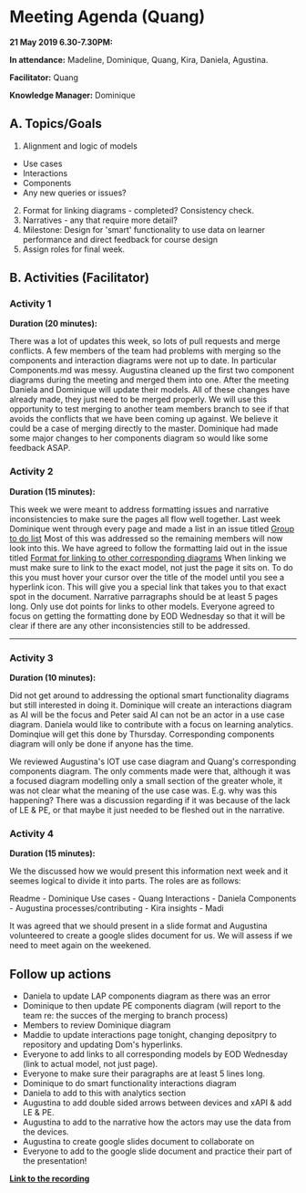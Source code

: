 # Meeting Agenda (Quang)

**21 May 2019 6.30-7.30PM:** 

**In attendance:** Madeline, Dominique, Quang, Kira, Daniela, Agustina.

**Facilitator:** Quang

**Knowledge Manager:** Dominique

## A. Topics/Goals
1. Alignment and logic of models 
* Use cases 
* Interactions 
* Components 
* Any new queries or issues? 
2. Format for linking diagrams - completed? Consistency check. 
3. Narratives - any that require more detail? 
4. Milestone: Design for 'smart' functionality to use data on learner performance and direct feedback for course design 
5. Assign roles for final week.

## B. Activities (Facilitator)

### Activity 1
**Duration (20 minutes):**

There was a lot of updates this week, so lots of pull requests and merge conflicts. A few members of the team had problems with  merging so the components and interaction diagrams were not up to date. In particular Components.md was messy.
Augustina cleaned up the first two component diagrams during the meeting and merged them into one. After the meeting Daniela and Dominique will update their models. All of these changes have already made, they just need to be merged properly.
We will use this opportunity to test merging to another team members branch to see if that avoids the conflicts that we have been coming up against. We believe it could be a case of merging directly to the master. 
Dominique had made some major changes to her components diagram so would like some feedback ASAP.

### Activity 2
**Duration (15 minutes):**

This week we were meant to address formatting issues and narrative inconsistencies to make sure the pages all flow well together. Last week Dominique went through every page and made a list in an issue titled [Group to do list](https://github.sydney.edu.au/crli/EDPC5022-2019-TeamC/issues/64)
Most of this was addressed so the remaining members will now look into this. We have agreed to follow the formatting laid out in the issue titled [Format for linking to other corresponding diagrams](https://github.sydney.edu.au/crli/EDPC5022-2019-TeamC/issues/59)
When linking we must make sure to link to the exact model, not just the page it sits on. To do this you must hover your cursor over the title of the model until you see a hyperlink icon. This will give you a special link that takes you to that exact spot in the document.
Narrative parragraphs should be at least 5 pages long. Only use dot points for links to other models.
Everyone agreed to focus on getting the formatting done by EOD Wednesday so that it will be clear if there are any other inconsistencies still to be addressed.

********

### Activity 3
**Duration (10 minutes):**

Did not get around to addressing the optional smart functionality diagrams but still interested in doing it. Dominique will create an interactions diagram as AI will be the focus and Peter said AI can not be an actor in a use case diagram. 
Daniela would like to contribute with a focus on learning analytics. Dominqiue will get this done by Thursday. Corresponding components diagram will only be done if anyone has the time.

We reviewed Augustina's IOT use case diagram and Quang's corresponding components diagram. The only comments made were that, although it was a focused diagram modelling only a small section of the greater whole, it was not clear what the meaning of the use case was. E.g. why was this happening? There was a discussion regarding if it was because of the lack of LE & PE, or that maybe it just needed to be fleshed out in the narrative. 

### Activity 4
**Duration (15 minutes):**

We the discussed how we would present this information next week and it seemes logical to divide it into parts. The roles are as follows:

Readme - Dominique
Use cases - Quang
Interactions - Daniela
Components - Augustina
processes/contributing - Kira 
insights - Madi 

It was agreed that we should present in a slide format and Augustina volunteered to create a google slides document for us. We will assess if we need to meet again on the weekened.


## Follow up actions 

* Daniela to update LAP components diagram as there was an error 
* Dominique to then update PE components diagram (will report to the team re: the succes of the merging to branch process)
* Members to review Dominique diagram
* Maddie to update interactions page tonight, changing depositpry to repository and updating Dom's hyperlinks.
* Everyone to add links to all corresponding models by EOD Wednesday (link to actual model, not just page).
* Everyone to make sure their paragraphs are at least 5 lines long.
* Dominique to do smart functionality interactions diagram
* Daniela to add to this with analytics section
* Augustina to add double sided arrows between devices and xAPI & add LE & PE.
* Augustina to add to the narrative how the actors may use the data from the devices.
* Augustina to create google slides document to collaborate on
* Everyone to add to the google slide document and practice their part of the presentation!


**[Link to the recording](http://webconf.ucc.usyd.edu.au/pshc16ac8so0/)**



